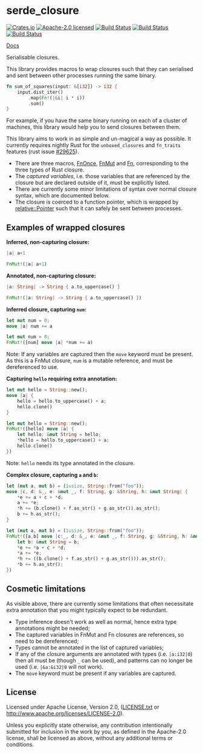 # serde_closure

[![Crates.io](https://img.shields.io/crates/v/serde_closure.svg?style=flat-square&maxAge=86400)](https://crates.io/crates/serde_closure)
[![Apache-2.0 licensed](https://img.shields.io/crates/l/serde_closure.svg?style=flat-square&maxAge=2592000)](LICENSE.txt)
[![Build Status](https://ci.appveyor.com/api/projects/status/github/alecmocatta/serde_closure?branch=master&svg=true)](https://ci.appveyor.com/project/alecmocatta/serde-closure)
[![Build Status](https://circleci.com/gh/alecmocatta/serde_closure/tree/master.svg?style=shield)](https://circleci.com/gh/alecmocatta/serde_closure)
[![Build Status](https://travis-ci.com/alecmocatta/serde_closure.svg?branch=master)](https://travis-ci.com/alecmocatta/serde_closure)

[Docs](https://docs.rs/serde_closure/0.1.0)

Serialisable closures.

This library provides macros to wrap closures such that they can serialised and
sent between other processes running the same binary.

```rust
fn sum_of_squares(input: &[i32]) -> i32 {
	input.dist_iter()
		.map(Fn!(|&i| i * i))
		.sum()
}
```

For example, if you have the same binary running on each of a cluster of
machines, this library would help you to send closures between them.

This library aims to work in as simple and un-magical a way as possible. It
currently requires nightly Rust for the `unboxed_closures` and `fn_traits`
features (rust issue [#29625](https://github.com/rust-lang/rust/issues/29625)).

 * There are three macros,
 [FnOnce](https://docs.rs/serde_closure/0.1.0/serde_closure/macro.FnOnce.html),
 [FnMut](https://docs.rs/serde_closure/0.1.0/serde_closure/macro.FnMut.html) and
 [Fn](https://docs.rs/serde_closure/0.1.0/serde_closure/macro.Fn.html),
 corresponding to the three types of Rust closure.
 * The *captured variables*, i.e. those variables that are referenced by the
 closure but are declared outside of it, must be explicitly listed.
 * There are currently some minor limitations of syntax over normal closure
 syntax, which are documented below.
 * The closure is coerced to a function pointer, which is wrapped by
 [relative::Pointer](https://docs.rs/relative) such that it can safely be sent
 between processes.

## Examples of wrapped closures
**Inferred, non-capturing closure:**
```rust
|a| a+1
```
```rust
FnMut!(|a| a+1)
```
**Annotated, non-capturing closure:**
```rust
|a: String| -> String { a.to_uppercase() }
```
```rust
FnMut!(|a: String| -> String { a.to_uppercase() })
```
**Inferred closure, capturing `num`:**
```rust
let mut num = 0;
move |a| num += a
```
```rust
let mut num = 0;
FnMut!([num] move |a| *num += a)
```
Note: If any variables are captured then the `move` keyword must be present. As
this is a FnMut closure, `num` is a mutable reference, and must be dereferenced
to use.

**Capturing `hello` requiring extra annotation:**
```rust
let mut hello = String::new();
move |a| {
	hello = hello.to_uppercase() + a;
	hello.clone()
}
```
```rust
let mut hello = String::new();
FnMut!([hello] move |a| {
	let hello: &mut String = hello;
	*hello = hello.to_uppercase() + a;
	hello.clone()
})
```
Note: `hello` needs its type annotated in the closure.

**Complex closure, capturing `a` and `b`:**
```rust
let (mut a, mut b) = (1usize, String::from("foo"));
move |c, d: &_, e: &mut _, f: String, g: &String, h: &mut String| {
	*e += a + c + *d;
	a += *e;
	*h += (b.clone() + f.as_str() + g.as_str()).as_str();
	b += h.as_str();
}
```
```rust
let (mut a, mut b) = (1usize, String::from("foo"));
FnMut!([a,b] move |c:_, d: &_, e: &mut _, f: String, g: &String, h: &mut String| {
	let b: &mut String = b;
	*e += *a + c + *d;
	*a += *e;
	*h += ((b.clone() + f.as_str() + g.as_str())).as_str();
	*b += h.as_str();
})
```

## Cosmetic limitations
As visible above, there are currently some limitations that often necessitate
extra annotation that you might typically expect to be redundant.
 * Type inference doesn't work as well as normal, hence extra type annotations
 might be needed;
 * The captured variables in FnMut and Fn closures are references, so need to be
 dereferenced;
 * Types cannot be annotated in the list of captured variables;
 * If any of the closure arguments are annotated with types (i.e. `|a:i32|0`)
 then all must be (though `_` can be used), and patterns can no longer be used
 (i.e. `|&a:&i32|0` will not work).
 * The `move` keyword must be present if any variables are captured.

## License
Licensed under Apache License, Version 2.0, ([LICENSE.txt](LICENSE.txt) or
http://www.apache.org/licenses/LICENSE-2.0).

Unless you explicitly state otherwise, any contribution intentionally submitted
for inclusion in the work by you, as defined in the Apache-2.0 license, shall be
licensed as above, without any additional terms or conditions.
